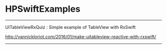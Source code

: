 # HPSwiftExamples


-------------------------------------------------------------------------

UITableViewRxQuiz : 
Simple example of TableView with RxSwift 

http://yannickloriot.com/2016/01/make-uitableview-reactive-with-rxswift/

-------------------------------------------------------------------------


